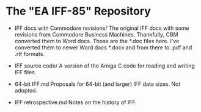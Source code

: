 The "EA IFF-85" Repository
==========================

*   IFF docs with Commodore revisions/
    The original IFF docs with some revisions from Commodore Business Machines. Thankfully, CBM converted them to Word docs. Those are the *.doc files here. I've converted them to newer Word docs *.docx and from there to .pdf and .rtf formats.

*   IFF source code/
    A version of the Amiga C code for reading and writing IFF files.

*   64-bit IFF.md
    Proposals for 64-bit (and larger) IFF data sizes. Not adopted.

*   IFF retrospective.md
    Notes on the history of IFF.
